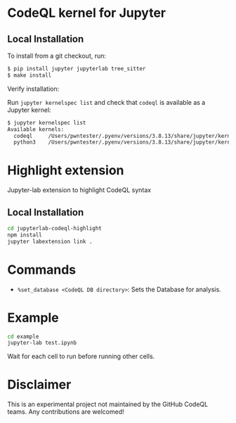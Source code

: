 # CodeQL kernel for Jupyter

## Local Installation 

To install from a git checkout, run:

```bash
$ pip install jupyter jupyterlab tree_sitter
$ make install
```

Verify installation:

Run `jupyter kernelspec list` and check that `codeql` is available as a Jupyter kernel:

```bash
$ jupyter kernelspec list      
Available kernels:
  codeql     /Users/pwntester/.pyenv/versions/3.8.13/share/jupyter/kernels/codeql
  python3    /Users/pwntester/.pyenv/versions/3.8.13/share/jupyter/kernels/python3
```

# Highlight extension

Jupyter-lab extension to highlight CodeQL syntax

## Local Installation

```bash
cd jupyterlab-codeql-highlight
npm install
jupyter labextension link .
```

# Commands

- `%set_database <CodeQL DB directory>`: Sets the Database for analysis.

# Example

```bash
cd example
jupyter-lab test.ipynb
```

Wait for each cell to run before running other cells.

# Disclaimer

This is an experimental project not maintained by the GitHub CodeQL teams.
Any contributions are welcomed!
